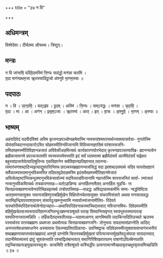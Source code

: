 +++
title = "३७ न वि"

+++
## अधिमन्त्रम्
विश्वेदेवाः। दीर्घतमा औचथ्यः। त्रिष्टुप्।

## मन्त्रः
न वि जा॑नामि॒ यदि॑वे॒दमस्मि॑ नि॒ण्यः सन्न॑द्धो॒ मन॑सा चरामि ।  
य॒दा माग॑न्प्रथम॒जा ऋ॒तस्यादिद्वा॒चो अ॑श्नुवे भा॒गम॒स्याः ॥

## पदपाठः
न । वि । जा॒ना॒मि॒ । यत्ऽइ॑व । इ॒दम् । अस्मि॑ । नि॒ण्यः । सम्ऽन॑द्धः । मन॑सा । च॒रा॒मि॒ ।  
य॒दा । मा । आ । अग॑न् । प्र॒थ॒म॒ऽजाः । ऋ॒तस्य॑ । आत् । इत् । वा॒चः । अ॒श्नु॒वे॒ । भा॒गम् । अ॒स्याः ॥

## भाष्यम्
अहंयदिवेदं यदपीदंविश्वं अस्मि कृत्स्नःप्रपञ्चोप्यहमेवास्मि नामरूपांशमपरमार्थन्त्यक्त्वासर्वत्रा- नुगतोस्मि योयंसच्चिदानन्दाकारोऽस्ति सोहमस्मीतिनविजानामि विविच्यनाज्ञासिषं परंशास्त्रजनि- तमिदमहमस्मीतिविज्ञानन्नजातं अविवेकीअहमित्यर्थः कार्यकारणयोरभेदात् कृत्स्नप्रपञ्चस्यापिब्र- ह्मानन्यत्वेन ब्रह्मैकत्वावगमे प्रपञ्चजातमपि स्वस्वरूपमेवभवति इदं सर्वं य्दयमात्मा ब्रह्मैवेदंसर्वं आत्मैवेदंसर्वं सईक्षत बहुस्यांप्रजायेयेत्यादिश्रुतिभ्यः एकविज्ञानेन सर्वविज्ञानप्रतिज्ञानात् तदनन्य- त्वमारंभणशब्दादिभ्यइत्याद्युपपत्तिभिश्च प्रपञ्चस्यब्रह्मानन्यत्वंसिद्धं यदा इवशब्दउपमार्थः यदिव यत्परोक्षज्ञानं सर्वैकात्म्यरूपमानुभविकमस्ति तदिवतद्वदेवाहमस्मि इदंसर्वमहमस्मीतिज्ञानंमेजातं अपित्वेतद्दार्ष्टान्तिकभूतमानुभविकंसार्वात्म्यं यदस्तितन्नविजानामि नप्राप्तोस्मि शास्त्रजनितं सार्वा- त्म्यंजातं नत्वानुभविकमित्यर्थः तत्रकारणमाह—यतोऽहन्निण्यः अन्तर्हितनामैतत् अन्तर्हितः मूढचि- त्तः चित्तप्रत्यक्प्रवणाभावेनपरिच्छिन्नइत्यर्थः तत्रोपपत्तिमाह—सन्नद्धः अविद्याकामकर्मभिः सम्य- ग्बद्धोवेष्टितः अतएवमनसायुक्तः भावनासहिष्णुनाबहिर्मुखेन विक्षिप्तेनचेतसायुक्तः संचरामिसंसारे अथवा मनसासन्नद्धः चरामिइन्द्रियपरवशएवसन् संसारेदुःखमनुभवामि नसार्वात्म्यंजानामीतिप- रिदेवते यास्कोपीमंपरिदेवनार्थत्वेनोदाजहार—अथापिपरिदेवनाकस्माच्चिद्भावात् नविजानामिय- दिवेदमस्मीति बहिर्मुखचेतसःस्वरूपापरिज्ञानजनितन्दुःखमन्यत्रश्रूयते पराक् विश्वानिव्यवृणत् स्वयंभूस्तस्मात्पराक् पश्यतिनान्तरात्मन्निति । तर्हिकदैतद्भवतीत्याह—यदामाआगन् आगमिष्यति तदाकिन्तदितिउच्यते ऋतस्य परमार्थस्य परस्यब्रह्मणः प्रथमजाः प्रथमोत्पन्नः चित्तप्रत्यक्प्रवणजनि- तोनुभावः सयदामामांप्राप्नोति आदित् अनन्तरमेवअव्यवधानेन अस्यावाचः ऎकत्म्यप्रतिपादिकाया- उपनिषद्वाचः यदिवेदमस्मीत्युक्तायावाभागंभजनीयं शब्दब्रह्मणाव्याप्तव्यंपरंब्रह्मपदं अश्नुवे प्राप्नोमि चित्तस्यबहिर्मुखतां परित्यज्यन्तर्मुखतैवदुःसंपादा सायदास्यात् तदानीमेवस्वरूपं द्रष्टुं सुशकंभवति पश्चाद्विलंबाभावात् यथागिरिशिखरात्पतन् पाषाणोऽविलंबेनपतति तद्वच्चित्तप्रत्यङ्मुखत्वस्यदुःश- कत्वमिति तत्रैवश्रूयते कश्चिद्धीरः प्रत्यगात्मानमैच्छदावृतचक्षुरमृतत्वमिच्छन्निति ॥ ३७ ॥